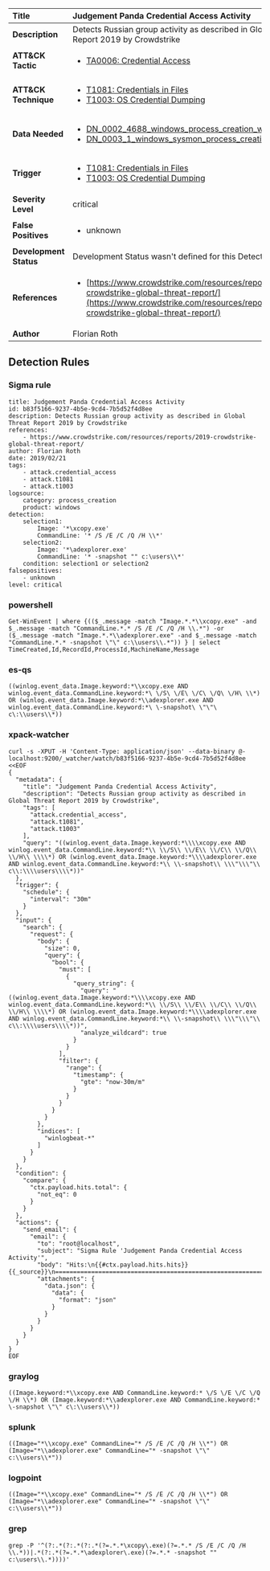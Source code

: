 | Title                    | Judgement Panda Credential Access Activity       |
|:-------------------------|:------------------|
| **Description**          | Detects Russian group activity as described in Global Threat Report 2019 by Crowdstrike |
| **ATT&amp;CK Tactic**    |  <ul><li>[TA0006: Credential Access](https://attack.mitre.org/tactics/TA0006)</li></ul>  |
| **ATT&amp;CK Technique** | <ul><li>[T1081: Credentials in Files](https://attack.mitre.org/techniques/T1081)</li><li>[T1003: OS Credential Dumping](https://attack.mitre.org/techniques/T1003)</li></ul>  |
| **Data Needed**          | <ul><li>[DN_0002_4688_windows_process_creation_with_commandline](../Data_Needed/DN_0002_4688_windows_process_creation_with_commandline.md)</li><li>[DN_0003_1_windows_sysmon_process_creation](../Data_Needed/DN_0003_1_windows_sysmon_process_creation.md)</li></ul>  |
| **Trigger**              | <ul><li>[T1081: Credentials in Files](../Triggers/T1081.md)</li><li>[T1003: OS Credential Dumping](../Triggers/T1003.md)</li></ul>  |
| **Severity Level**       | critical |
| **False Positives**      | <ul><li>unknown</li></ul>  |
| **Development Status**   |  Development Status wasn't defined for this Detection Rule yet  |
| **References**           | <ul><li>[https://www.crowdstrike.com/resources/reports/2019-crowdstrike-global-threat-report/](https://www.crowdstrike.com/resources/reports/2019-crowdstrike-global-threat-report/)</li></ul>  |
| **Author**               | Florian Roth |


## Detection Rules

### Sigma rule

```
title: Judgement Panda Credential Access Activity
id: b83f5166-9237-4b5e-9cd4-7b5d52f4d8ee
description: Detects Russian group activity as described in Global Threat Report 2019 by Crowdstrike
references:
    - https://www.crowdstrike.com/resources/reports/2019-crowdstrike-global-threat-report/
author: Florian Roth
date: 2019/02/21
tags:
    - attack.credential_access
    - attack.t1081
    - attack.t1003
logsource:
    category: process_creation
    product: windows
detection:
    selection1:
        Image: '*\xcopy.exe'
        CommandLine: '* /S /E /C /Q /H \\*'
    selection2:
        Image: '*\adexplorer.exe'
        CommandLine: '* -snapshot "" c:\users\\*'
    condition: selection1 or selection2
falsepositives:
    - unknown
level: critical

```





### powershell
    
```
Get-WinEvent | where {(($_.message -match "Image.*.*\\xcopy.exe" -and $_.message -match "CommandLine.*.* /S /E /C /Q /H \\.*") -or ($_.message -match "Image.*.*\\adexplorer.exe" -and $_.message -match "CommandLine.*.* -snapshot \"\" c:\\users\\.*")) } | select TimeCreated,Id,RecordId,ProcessId,MachineName,Message
```


### es-qs
    
```
((winlog.event_data.Image.keyword:*\\xcopy.exe AND winlog.event_data.CommandLine.keyword:*\ \/S\ \/E\ \/C\ \/Q\ \/H\ \\*) OR (winlog.event_data.Image.keyword:*\\adexplorer.exe AND winlog.event_data.CommandLine.keyword:*\ \-snapshot\ \"\"\ c\:\\users\\*))
```


### xpack-watcher
    
```
curl -s -XPUT -H 'Content-Type: application/json' --data-binary @- localhost:9200/_watcher/watch/b83f5166-9237-4b5e-9cd4-7b5d52f4d8ee <<EOF
{
  "metadata": {
    "title": "Judgement Panda Credential Access Activity",
    "description": "Detects Russian group activity as described in Global Threat Report 2019 by Crowdstrike",
    "tags": [
      "attack.credential_access",
      "attack.t1081",
      "attack.t1003"
    ],
    "query": "((winlog.event_data.Image.keyword:*\\\\xcopy.exe AND winlog.event_data.CommandLine.keyword:*\\ \\/S\\ \\/E\\ \\/C\\ \\/Q\\ \\/H\\ \\\\*) OR (winlog.event_data.Image.keyword:*\\\\adexplorer.exe AND winlog.event_data.CommandLine.keyword:*\\ \\-snapshot\\ \\\"\\\"\\ c\\:\\\\users\\\\*))"
  },
  "trigger": {
    "schedule": {
      "interval": "30m"
    }
  },
  "input": {
    "search": {
      "request": {
        "body": {
          "size": 0,
          "query": {
            "bool": {
              "must": [
                {
                  "query_string": {
                    "query": "((winlog.event_data.Image.keyword:*\\\\xcopy.exe AND winlog.event_data.CommandLine.keyword:*\\ \\/S\\ \\/E\\ \\/C\\ \\/Q\\ \\/H\\ \\\\*) OR (winlog.event_data.Image.keyword:*\\\\adexplorer.exe AND winlog.event_data.CommandLine.keyword:*\\ \\-snapshot\\ \\\"\\\"\\ c\\:\\\\users\\\\*))",
                    "analyze_wildcard": true
                  }
                }
              ],
              "filter": {
                "range": {
                  "timestamp": {
                    "gte": "now-30m/m"
                  }
                }
              }
            }
          }
        },
        "indices": [
          "winlogbeat-*"
        ]
      }
    }
  },
  "condition": {
    "compare": {
      "ctx.payload.hits.total": {
        "not_eq": 0
      }
    }
  },
  "actions": {
    "send_email": {
      "email": {
        "to": "root@localhost",
        "subject": "Sigma Rule 'Judgement Panda Credential Access Activity'",
        "body": "Hits:\n{{#ctx.payload.hits.hits}}{{_source}}\n================================================================================\n{{/ctx.payload.hits.hits}}",
        "attachments": {
          "data.json": {
            "data": {
              "format": "json"
            }
          }
        }
      }
    }
  }
}
EOF

```


### graylog
    
```
((Image.keyword:*\\xcopy.exe AND CommandLine.keyword:* \/S \/E \/C \/Q \/H \\*) OR (Image.keyword:*\\adexplorer.exe AND CommandLine.keyword:* \-snapshot \"\" c\:\\users\\*))
```


### splunk
    
```
((Image="*\\xcopy.exe" CommandLine="* /S /E /C /Q /H \\*") OR (Image="*\\adexplorer.exe" CommandLine="* -snapshot \"\" c:\\users\\*"))
```


### logpoint
    
```
((Image="*\\xcopy.exe" CommandLine="* /S /E /C /Q /H \\*") OR (Image="*\\adexplorer.exe" CommandLine="* -snapshot \"\" c:\\users\\*"))
```


### grep
    
```
grep -P '^(?:.*(?:.*(?:.*(?=.*.*\xcopy\.exe)(?=.*.* /S /E /C /Q /H \\.*))|.*(?:.*(?=.*.*\adexplorer\.exe)(?=.*.* -snapshot "" c:\users\\.*))))'
```



